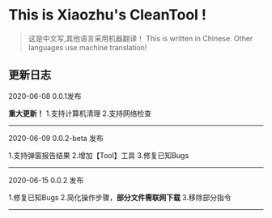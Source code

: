 # This is Xiaozhu's CleanTool !

> 这是中文写,其他语言采用机器翻译！
> This is written in Chinese. Other languages use machine translation!

## 更新日志

2020-06-08  0.0.1发布

**重大更新！**
1.支持计算机清理
2.支持网络检查

------------------

2020-06-09 0.0.2-beta 发布

1.支持弹窗报告结果
2.增加【Tool】工具
3.修复已知Bugs

------------------

2020-06-15 0.0.2 发布

1.修复已知Bugs
2.简化操作步骤，**部分文件需联网下载**
3.移除部分指令

------------------


